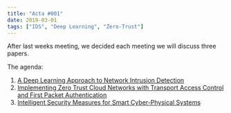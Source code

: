 ```yaml
---
title: "Acta #001"
date: 2019-03-01
tags: ["IDS", "Deep Learning", "Zero-Trust"]
---
```


After last weeks meeting, we decided each meeting we will discuss three papers.

The agenda:

1. [A Deep Learning Approach to Network Intrusion Detection](https://doi.org/10.1109/TETCI.2017.2772792)
2. [Implementing Zero Trust Cloud Networks with Transport Access Control and First Packet Authentication](https://doi.org/10.1109/SmartCloud.2016.22)
3. [Intelligent Security Measures for Smart Cyber-Physical Systems](https://doi.org/10.1109/DSD.2018.00058)
